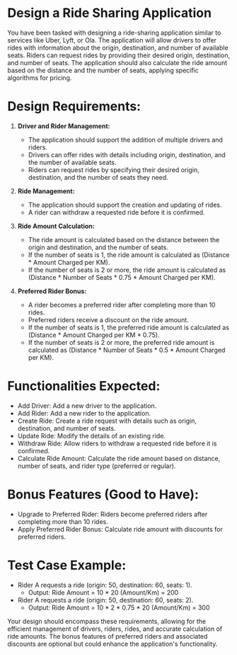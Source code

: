 # Design a Ride Sharing Application

You have been tasked with designing a ride-sharing application similar to services like Uber, Lyft, or Ola. The application will allow drivers to offer rides with information about the origin, destination, and number of available seats. Riders can request rides by providing their desired origin, destination, and number of seats. The application should also calculate the ride amount based on the distance and the number of seats, applying specific algorithms for pricing.

# Design Requirements:

1. **Driver and Rider Management:**
   - The application should support the addition of multiple drivers and riders.
   - Drivers can offer rides with details including origin, destination, and the number of available seats.
   - Riders can request rides by specifying their desired origin, destination, and the number of seats they need.

2. **Ride Management:**
   - The application should support the creation and updating of rides.
   - A rider can withdraw a requested ride before it is confirmed.

3. **Ride Amount Calculation:**
   - The ride amount is calculated based on the distance between the origin and destination, and the number of seats.
   - If the number of seats is 1, the ride amount is calculated as (Distance * Amount Charged per KM).
   - If the number of seats is 2 or more, the ride amount is calculated as (Distance * Number of Seats * 0.75 * Amount Charged per KM).

4. **Preferred Rider Bonus:**
   - A rider becomes a preferred rider after completing more than 10 rides.
   - Preferred riders receive a discount on the ride amount.
   - If the number of seats is 1, the preferred ride amount is calculated as (Distance * Amount Charged per KM * 0.75).
   - If the number of seats is 2 or more, the preferred ride amount is calculated as (Distance * Number of Seats * 0.5 * Amount Charged per KM).

# Functionalities Expected:

- Add Driver: Add a new driver to the application.
- Add Rider: Add a new rider to the application.
- Create Ride: Create a ride request with details such as origin, destination, and number of seats.
- Update Ride: Modify the details of an existing ride.
- Withdraw Ride: Allow riders to withdraw a requested ride before it is confirmed.
- Calculate Ride Amount: Calculate the ride amount based on distance, number of seats, and rider type (preferred or regular).

# Bonus Features (Good to Have):

- Upgrade to Preferred Rider: Riders become preferred riders after completing more than 10 rides.
- Apply Preferred Rider Bonus: Calculate ride amount with discounts for preferred riders.

# Test Case Example:

- Rider A requests a ride (origin: 50, destination: 60, seats: 1).
  - Output: Ride Amount = 10 * 20 (Amount/Km) = 200
- Rider A requests a ride (origin: 50, destination: 60, seats: 2).
  - Output: Ride Amount = 10 * 2 * 0.75 * 20 (Amount/Km) = 300

Your design should encompass these requirements, allowing for the efficient management of drivers, riders, rides, and accurate calculation of ride amounts. The bonus features of preferred riders and associated discounts are optional but could enhance the application's functionality.
